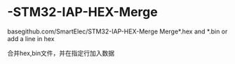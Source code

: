 # -STM32-IAP-HEX-Merge
basegithub.com/SmartElec/STM32-IAP-HEX-Merge
Merge*.hex and *.bin or add a line in hex

合并hex,bin文件，并在指定行加入数据

